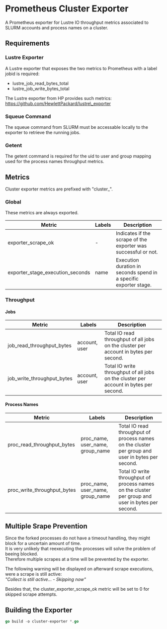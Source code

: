 # Prometheus Cluster Exporter

A Prometheus exporter for Lustre IO throughput metrics associated to SLURM accounts and process names on a cluster.

## Requirements

### Lustre Exporter

A Lustre exporter that exposes the two metrics to Prometheus with a label jobid is required:

* lustre\_job\_read\_bytes\_total
* lustre\_job\_write\_bytes\_total

The Lustre exporter from HP provides such metrics:
https://github.com/HewlettPackard/lustre\_exporter

### Squeue Command

The squeue command from SLURM must be accessable locally to the exporter to retrieve the running jobs.

### Getent

The getent command is required for the uid to user and group mapping used for the process names throughput metrics.

## Metrics

Cluster exporter metrics are prefixed with "cluster_".

### Global

These metrics are always exported.

| Metric                              | Labels        | Description                                                       |
| ----------------------------------- | ------------- | ----------------------------------------------------------------- |
| exporter\_scrape\_ok                | -             | Indicates if the scrape of the exporter was successful or not.    |
| exporter\_stage\_execution\_seconds | name          | Execution duration in seconds spend in a specific exporter stage. |

### Throughput

#### **Jobs**

| Metric                        | Labels        | Description                                                                           |
| ----------------------------- | ------------- | ------------------------------------------------------------------------------------- |
| job\_read\_throughput\_bytes  | account, user | Total IO read throughput of all jobs on the cluster per account in bytes per second.  |
| job\_write\_throughput\_bytes | account, user | Total IO write throughput of all jobs on the cluster per account in bytes per second. |

#### **Process Names**

| Metric                         | Labels                              | Description                                                                                       |
| ------------------------------ | ----------------------------------- | ------------------------------------------------------------------------------------------------- |
| proc\_read\_throughput\_bytes  | proc\_name, user\_name, group\_name | Total IO read throughput of process names on the cluster per group and user in bytes per second.  |
| proc\_write\_throughput\_bytes | proc\_name, user\_name, group\_name | Total IO write throughput of process names on the cluster per group and user in bytes per second. |

## Multiple Srape Prevention

Since the forked processes do not have a timeout handling, they might block for a uncertain amount of time.  
It is very unlikely that reexecuting the processes will solve the problem of beeing blocked.  
Therefore multiple scrapes at a time will be prevented by the exporter.  

The following warning will be displayed on afterward scrape executions, were a scrape is still active:  
    *"Collect is still active... - Skipping now"*

Besides that, the cluster\_exporter\_scrape\_ok metric will be set to 0 for skipped scrape attempts.  

## Building the Exporter

```go
go build -o cluster-exporter *.go
```
